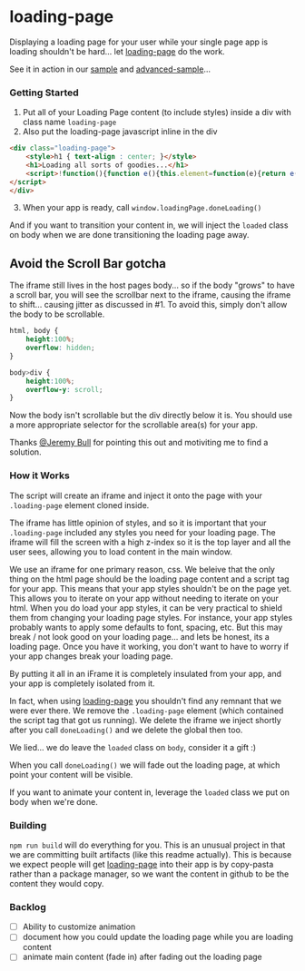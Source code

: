 # loading-page

Displaying a loading page for your user while your single page app is loading shouldn't be hard... let [loading-page][1] do the work.

See it in action in our [sample](https://cdn.rawgit.com/jhoguet/loading-page/master/dist/sample.html?v=81b6452) and [advanced-sample](https://cdn.rawgit.com/jhoguet/loading-page/master/dist/advanced-sample.html?v=sha)...

### Getting Started

1. Put all of your Loading Page content (to include styles) inside a div with class name `loading-page`
2. Also put the loading-page javascript inline in the div
```html
<div class="loading-page">
	<style>h1 { text-align : center; }</style>
	<h1>Loading all sorts of goodies...</h1>
    <script>!function(){function e(){this.element=function(e){return e(i.contentWindow.document.querySelector(".loading-page")),this}.bind(this),this.doneLoading=function(){delete window.loadingPage,this.element(function(e){e.classList.add("fade-out")}),setTimeout(function(){document.body.removeChild(i),document.body.classList.add("loaded")},250)}}var t=document.querySelector(".loading-page script");t.parentNode.removeChild(t);var n=document.querySelector(".loading-page"),o='<!DOCTYPE html><html lang="en"><head>    <meta charset="utf-8">    <meta http-equiv="X-UA-Compatible" content="IE=Edge">    <meta name="viewport" content="width=device-width, initial-scale=1.0">    <style>        @keyframes loadingPageFadeOut {            0% {                opacity: 1;            }            100% {                opacity: 0;            }        }        .loading-page.fade-out {            animation-name: loadingPageFadeOut;            animation-duration: .25s;            transition-timing-function: ease-out;            opacity: 0;            animation-fill-mode: both;        }    </style></head><body>{{iframe-inner-html}}</body></html>';o=o.replace("{{iframe-inner-html}}",n.outerHTML);var i=document.createElement("iframe");i.setAttribute("style","position:fixed; top:0px; left:0px; bottom:0px; right:0px; width:100%; height:100%; border:none; margin:0; padding:0; overflow:hidden; z-index:999999;"),document.body.appendChild(i),i.contentWindow.document.open(),i.contentWindow.document.write(o),i.contentWindow.document.close(),n.parentNode.removeChild(n),window.loadingPage=new e}();
</script>
</div>
```
3. When your app is ready, call `window.loadingPage.doneLoading()`


And if you want to transition your content in, we will inject the `loaded` class on body when we are done transitioning the loading page away.

## Avoid the Scroll Bar gotcha

The iframe still lives in the host pages body... so if the body "grows" to have a scroll bar, you will see the scrollbar next to the iframe, causing the iframe to shift... causing jitter as discussed in #1. To avoid this, simply don't allow the body to be scrollable. 

```css
html, body {
    height:100%;
    overflow: hidden;
}

body>div {
    height:100%;
    overflow-y: scroll;
}
```

Now the body isn't scrollable but the div directly below it is. You should use a more appropriate selector for the scrollable area(s) for your app. 

Thanks [@Jeremy Bull](https://github.com/jeremybull) for pointing this out and motiviting me to find a solution. 

### How it Works
The script will create an iframe and inject it onto the page with your `.loading-page` element cloned inside. 

The iframe has little opinion of styles, and so it is important that your `.loading-page` included any styles you need for your loading page. The iframe will fill the screen with a high z-index so it is the top layer and all the user sees, allowing you to load content in the main window. 

We use an iframe for one primary reason, css. We beleive that the only thing on the html page should be the loading page content and a script tag for your app. This means that your app styles shouldn't be on the page yet. This allows you to iterate on your app without needing to iterate on your html. When you do load your app styles, it can be very practical to shield them from changing your loading page styles. For instance, your app styles probably wants to apply some defaults to font, spacing, etc. But this may break / not look good on your loading page... and lets be honest, its a loading page. Once you have it working, you don't want to have to worry if your app changes break your loading page. 

By putting it all in an iFrame it is completely insulated from your app, and your app is completely isolated from it. 

In fact, when using [loading-page][1] you shouldn't find any remnant that we were ever there. We remove the `.loading-page` element (which contained the script tag that got us running). We delete the iframe we inject shortly after you call `doneLoading()` and we delete the global then too.

We lied... we do leave the `loaded` class on `body`, consider it a gift :)

When you call `doneLoading()` we will fade out the loading page, at which point your content will be visible.

If you want to animate your content in, leverage the `loaded` class we put on body when we're done.


### Building

`npm run build` will do everything for you. This is an unusual project in that we are committing built artifacts (like this readme actually). This is because we expect people will get [loading-page][1] into their app is by copy-pasta rather than  a package manager, so we want the content in github to be the content they would copy.

### Backlog
- [ ] Ability to customize animation
- [ ] document how you could update the loading page while you are loading content
- [ ] animate main content (fade in) after fading out the loading page

[1]: https://github.com/jhoguet/loading-page
